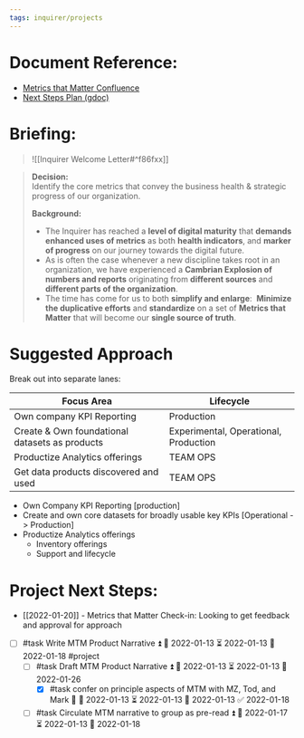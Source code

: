 ```yaml
---
tags: inquirer/projects
---
```


# Document Reference:
- [Metrics that Matter Confluence](https://inquirer.atlassian.net/wiki/spaces/InqDS/pages/418120273/Metrics+that+Matter+project)
- [Next Steps Plan (gdoc)](https://docs.google.com/document/d/1uVoyW7uTAtM3HvgPjg0tAyBvTg4oWqtiM7fYEyG8L1c/edit)
# Briefing:
> ![[Inquirer Welcome Letter#^f86fxx]]

> **Decision:**  
> Identify the core metrics that convey the business health & strategic progress of our organization.
> 
> **Background:**
> 
> - The Inquirer has reached a **level of digital maturity** that **demands enhanced uses of metrics** as both **health indicators**, and **marker of progress** on our journey towards the digital future.
> - As is often the case whenever a new discipline takes root in an organization, we have experienced a **Cambrian Explosion of numbers and reports** originating from **different sources** and **different parts of the organization**.
> -  The time has come for us to both **simplify and enlarge**:  **Minimize the duplicative efforts** and **standardize** on a set of **Metrics that Matter** that will become our **single source of truth**.
# Suggested Approach
Break out into separate lanes:

| Focus Area                                     | Lifecycle                             |
| ---------------------------------------------- | ------------------------------------- |
| Own company KPI Reporting                      | Production                            |
| Create & Own foundational datasets as products | Experimental, Operational, Production |
| Productize Analytics offerings                 | TEAM OPS                              | 
| Get data products discovered and used          | TEAM OPS                              |
- Own Company KPI Reporting [production]
- Create and own core datasets for broadly usable key KPIs [Operational -> Production]
- Productize Analytics offerings
	- Inventory offerings
	- Support and lifecycle
# Project Next Steps:
- [[2022-01-20]] - Metrics that Matter Check-in: Looking to get feedback and approval for approach
- [ ] #task Write MTM Product Narrative ⏫ 🛫 2022-01-13 ⏳ 2022-01-13 📅 2022-01-18 #project
	- [ ] #task Draft MTM Product Narrative ⏫ 🛫 2022-01-13 ⏳ 2022-01-13 📅 2022-01-26
		- [x] #task confer on principle aspects of MTM with MZ, Tod, and Mark 🔼 🛫 2022-01-13 ⏳ 2022-01-13 📅 2022-01-13 ✅ 2022-01-18
	- [ ] #task Circulate MTM narrative to group as pre-read ⏫ 🛫 2022-01-17 ⏳ 2022-01-13 📅 2022-01-18